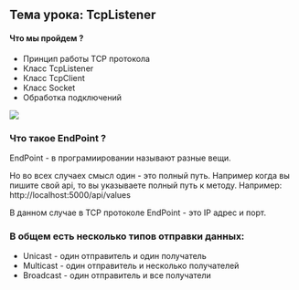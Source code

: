 ﻿## Тема урока: TcpListener

#### Что мы пройдем ?
* Принцип работы TCP протокола
* Класс TcpListener
* Класс TcpClient
* Класс Socket
* Обработка подключений

![](https://docs.oracle.com/cd/E18752_01/html/816-4554/figures/ipov.fig88.png)


### Что такое EndPoint ?

EndPoint - в програмиировании называют разные вещи.

Но во всех случаех смысл один - это полный путь. 
Например когда вы пишите свой api, то вы указываете полный путь к методу.
Например: http://localhost:5000/api/values

В данном случае в TCP протоколе EndPoint - это IP адрес и порт.


### В общем есть несколько типов отправки данных: 
* Unicast - один отправитель и один получатель
* Multicast - один отправитель и несколько получателей
* Broadcast - один отправитель и все получатели


